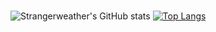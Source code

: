 ### 

<!--
**strangerweather/strangerweather** is a ✨ _special_ ✨ repository because its `README.md` (this file) appears on your GitHub profile.

Here are some ideas to get you started:

- 🔭 I’m currently working on ...
- 🌱 I’m currently learning ...
- 👯 I’m looking to collaborate on ...
- 🤔 I’m looking for help with ...
- 💬 Ask me about ...
- 📫 How to reach me: ...
- 😄 Pronouns: ...
- ⚡ Fun fact: ...
-->
![Strangerweather's GitHub stats](https://github-readme-stats.vercel.app/api?username=strangerweather&count_private=true&show_icons=true&include_all_commits&theme=radical)
[![Top Langs](https://github-readme-stats.vercel.app/api/top-langs/?username=strangerweather)](https://github.com/strangerweather/github-readme-stats)
